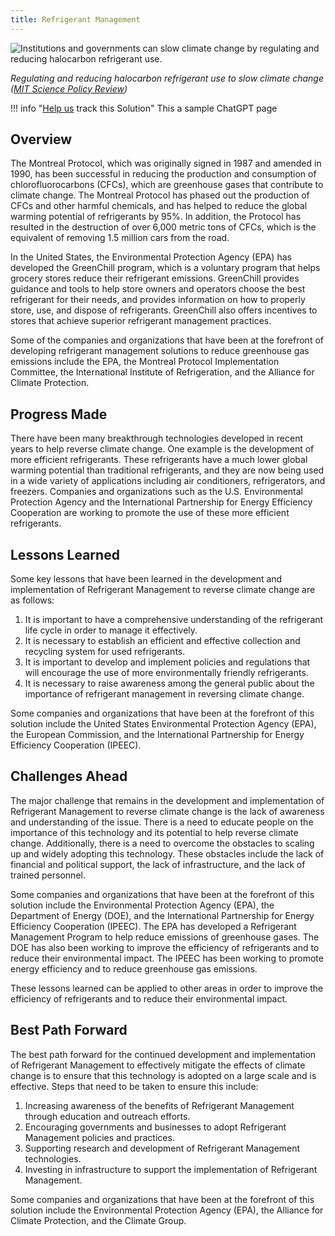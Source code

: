 ```yaml
---
title: Refrigerant Management
---
```

![Institutions and governments can slow climate change by regulating and reducing halocarbon refrigerant use.](/img/refrigerant-management.png)

*Regulating and reducing halocarbon refrigerant use to slow climate change ([MIT Science Policy Review](https://sciencepolicyreview.org/2020/08/institutions-and-governments-can-slow-climate-change-by-regulating-and-reducing-halocarbon-refrigerant-use/))*

!!! info "[Help us](../../contribute) track this Solution"
    This a sample ChatGPT page

## Overview

The Montreal Protocol, which was originally signed in 1987 and amended in 1990, has been successful in reducing the production and consumption of chlorofluorocarbons (CFCs), which are greenhouse gases that contribute to climate change. The Montreal Protocol has phased out the production of CFCs and other harmful chemicals, and has helped to reduce the global warming potential of refrigerants by 95%. In addition, the Protocol has resulted in the destruction of over 6,000 metric tons of CFCs, which is the equivalent of removing 1.5 million cars from the road.

In the United States, the Environmental Protection Agency (EPA) has developed the GreenChill program, which is a voluntary program that helps grocery stores reduce their refrigerant emissions. GreenChill provides guidance and tools to help store owners and operators choose the best refrigerant for their needs, and provides information on how to properly store, use, and dispose of refrigerants. GreenChill also offers incentives to stores that achieve superior refrigerant management practices.

Some of the companies and organizations that have been at the forefront of developing refrigerant management solutions to reduce greenhouse gas emissions include the EPA, the Montreal Protocol Implementation Committee, the International Institute of Refrigeration, and the Alliance for Climate Protection.

## Progress Made

There have been many breakthrough technologies developed in recent years to help reverse climate change. One example is the development of more efficient refrigerants. These refrigerants have a much lower global warming potential than traditional refrigerants, and they are now being used in a wide variety of applications including air conditioners, refrigerators, and freezers. Companies and organizations such as the U.S. Environmental Protection Agency and the International Partnership for Energy Efficiency Cooperation are working to promote the use of these more efficient refrigerants.

## Lessons Learned

Some key lessons that have been learned in the development and implementation of Refrigerant Management to reverse climate change are as follows: 

1. It is important to have a comprehensive understanding of the refrigerant life cycle in order to manage it effectively.
2. It is necessary to establish an efficient and effective collection and recycling system for used refrigerants.
3. It is important to develop and implement policies and regulations that will encourage the use of more environmentally friendly refrigerants.
4. It is necessary to raise awareness among the general public about the importance of refrigerant management in reversing climate change.

Some companies and organizations that have been at the forefront of this solution include the United States Environmental Protection Agency (EPA), the European Commission, and the International Partnership for Energy Efficiency Cooperation (IPEEC).

## Challenges Ahead

The major challenge that remains in the development and implementation of Refrigerant Management to reverse climate change is the lack of awareness and understanding of the issue. There is a need to educate people on the importance of this technology and its potential to help reverse climate change. Additionally, there is a need to overcome the obstacles to scaling up and widely adopting this technology. These obstacles include the lack of financial and political support, the lack of infrastructure, and the lack of trained personnel.

Some companies and organizations that have been at the forefront of this solution include the Environmental Protection Agency (EPA), the Department of Energy (DOE), and the International Partnership for Energy Efficiency Cooperation (IPEEC). The EPA has developed a Refrigerant Management Program to help reduce emissions of greenhouse gases. The DOE has also been working to improve the efficiency of refrigerants and to reduce their environmental impact. The IPEEC has been working to promote energy efficiency and to reduce greenhouse gas emissions.

These lessons learned can be applied to other areas in order to improve the efficiency of refrigerants and to reduce their environmental impact.

## Best Path Forward

The best path forward for the continued development and implementation of Refrigerant Management to effectively mitigate the effects of climate change is to ensure that this technology is adopted on a large scale and is effective. Steps that need to be taken to ensure this include:

1. Increasing awareness of the benefits of Refrigerant Management through education and outreach efforts.
2. Encouraging governments and businesses to adopt Refrigerant Management policies and practices.
3. Supporting research and development of Refrigerant Management technologies.
4. Investing in infrastructure to support the implementation of Refrigerant Management.

Some companies and organizations that have been at the forefront of this solution include the Environmental Protection Agency (EPA), the Alliance for Climate Protection, and the Climate Group.